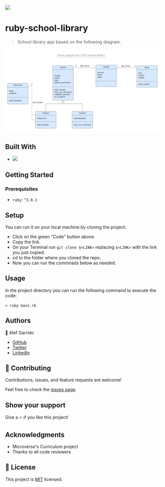 ![](https://img.shields.io/badge/Microverse-blueviolet)

# ruby-school-library

> School library app based on the following diagram.

![](./assets/uml_class_diagram.png)

## Built With

- ![](https://img.shields.io/badge/Ruby-CC342D?style=for-the-badge&logo=ruby&logoColor=white)


## Getting Started
### Prerequisites

- `ruby`:  `^3.0.1`

## Setup

You can run it on your local machine by cloning the project:
- Click on the green "Code" button above.
- Copy the link.
- On your Terminal run `git clone $<LINK>` replacing `$<LINK>` with the link you just copied.
- cd to the folder where you cloned the repo.
- Now you can run the commnads below as needed.

## Usage

In the project directory you can run the following command to execute the code:

`> ruby main.rb`

## Authors

👤 Alef Garrido

- [GitHub](https://github.com/alef-garrido)
- [Twitter](https://twitter.com/Alef_Garrido)
- [LinkedIn](https://www.linkedin.com/in/alef-g/)

## 🤝 Contributing

Contributions, issues, and feature requests are welcome!

Feel free to check the [issues page](../../issues/).

## Show your support

Give a ⭐️ if you like this project!

## Acknowledgments

- Microverse's Curriculum project
- Thanks to all code reviewers

## 📝 License

This project is [MIT](./LICENSE) licensed.
